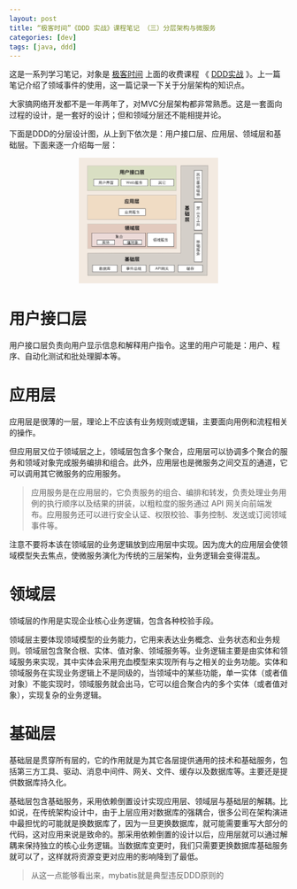 ```yaml
---
layout: post
title: “极客时间”《DDD 实战》课程笔记 （三）分层架构与微服务
categories: [dev]
tags: [java, ddd]
---
```


这是一系列学习笔记，对象是 [极客时间](https://time.geekbang.org/) 上面的收费课程 《 [DDD实战](https://time.geekbang.org/column/intro/238) 》。上一篇笔记介绍了领域事件的使用，这一篇记录一下关于分层架构的知识点。

大家搞网络开发都不是一年两年了，对MVC分层架构都非常熟悉。这是一套面向过程的设计，是一套好的设计；但和领域分层还不能相提并论。

下面是DDD的分层设计图，从上到下依次是：用户接口层、应用层、领域层和基础层。下面来逐一介绍每一层：



<div align="center">
<img width="50%" src="/images/post/jikedddlayerddd.jpg">
</div>



# 用户接口层

用户接口层负责向用户显示信息和解释用户指令。这里的用户可能是：用户、程序、自动化测试和批处理脚本等。

# 应用层

应用层是很薄的一层，理论上不应该有业务规则或逻辑，主要面向用例和流程相关的操作。

但应用层又位于领域层之上，领域层包含多个聚合，应用层可以协调多个聚合的服务和领域对象完成服务编排和组合。此外，应用层也是微服务之间交互的通道，它可以调用其它微服务的应用服务。

> 应用服务是在应用层的，它负责服务的组合、编排和转发，负责处理业务用例的执行顺序以及结果的拼装，以粗粒度的服务通过 API 网关向前端发布。应用服务还可以进行安全认证、权限校验、事务控制、发送或订阅领域事件等。

注意不要将本该在领域层的业务逻辑放到应用层中实现。因为庞大的应用层会使领域模型失去焦点，使微服务演化为传统的三层架构，业务逻辑会变得混乱。

# 领域层

领域层的作用是实现企业核心业务逻辑，包含各种校验手段。

领域层主要体现领域模型的业务能力，它用来表达业务概念、业务状态和业务规则。领域层包含聚合根、实体、值对象、领域服务等。业务逻辑主要是由实体和领域服务来实现，其中实体会采用充血模型来实现所有与之相关的业务功能。实体和领域服务在实现业务逻辑上不是同级的，当领域中的某些功能，单一实体（或者值对象）不能实现时，领域服务就会出马，它可以组合聚合内的多个实体（或者值对象），实现复杂的业务逻辑。

# 基础层

基础层是贯穿所有层的，它的作用就是为其它各层提供通用的技术和基础服务，包括第三方工具、驱动、消息中间件、网关、文件、缓存以及数据库等。主要还是提供数据库持久化。

基础层包含基础服务，采用依赖倒置设计实现应用层、领域层与基础层的解耦。比如说，在传统架构设计中，由于上层应用对数据库的强耦合，很多公司在架构演进中最担忧的可能就是换数据库了，因为一旦更换数据库，就可能需要重写大部分的代码，这对应用来说是致命的。那采用依赖倒置的设计以后，应用层就可以通过解耦来保持独立的核心业务逻辑。当数据库变更时，我们只需要更换数据库基础服务就可以了，这样就将资源变更对应用的影响降到了最低。

> 从这一点能够看出来，mybatis就是典型违反DDD原则的


